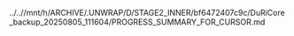 ../..//mnt/h/ARCHIVE/.UNWRAP/D/STAGE2_INNER/bf6472407c9c/DuRiCore_backup_20250805_111604/PROGRESS_SUMMARY_FOR_CURSOR.md